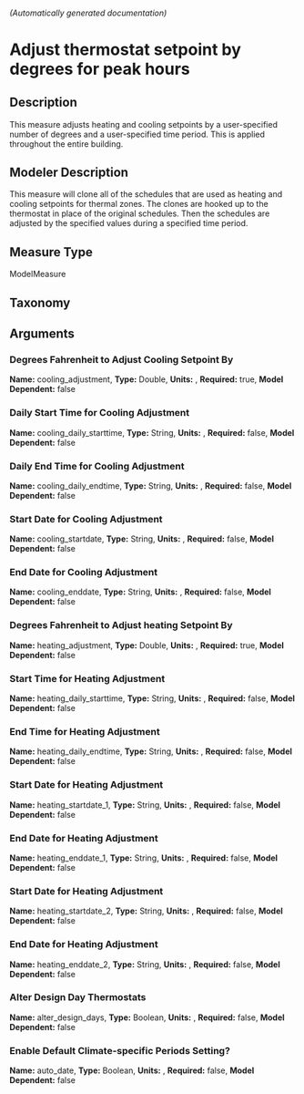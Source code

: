 

###### (Automatically generated documentation)

# Adjust thermostat setpoint by degrees for peak hours

## Description
This measure adjusts heating and cooling setpoints by a user-specified number of degrees and a user-specified time period. This is applied throughout the entire building.

## Modeler Description
This measure will clone all of the schedules that are used as heating and cooling setpoints for thermal zones. The clones are hooked up to the thermostat in place of the original schedules. Then the schedules are adjusted by the specified values during a specified time period. 

## Measure Type
ModelMeasure

## Taxonomy


## Arguments


### Degrees Fahrenheit to Adjust Cooling Setpoint By

**Name:** cooling_adjustment,
**Type:** Double,
**Units:** ,
**Required:** true,
**Model Dependent:** false

### Daily Start Time for Cooling Adjustment

**Name:** cooling_daily_starttime,
**Type:** String,
**Units:** ,
**Required:** false,
**Model Dependent:** false

### Daily End Time for Cooling Adjustment

**Name:** cooling_daily_endtime,
**Type:** String,
**Units:** ,
**Required:** false,
**Model Dependent:** false

### Start Date for Cooling Adjustment

**Name:** cooling_startdate,
**Type:** String,
**Units:** ,
**Required:** false,
**Model Dependent:** false

### End Date for Cooling Adjustment

**Name:** cooling_enddate,
**Type:** String,
**Units:** ,
**Required:** false,
**Model Dependent:** false

### Degrees Fahrenheit to Adjust heating Setpoint By

**Name:** heating_adjustment,
**Type:** Double,
**Units:** ,
**Required:** true,
**Model Dependent:** false

### Start Time for Heating Adjustment

**Name:** heating_daily_starttime,
**Type:** String,
**Units:** ,
**Required:** false,
**Model Dependent:** false

### End Time for Heating Adjustment

**Name:** heating_daily_endtime,
**Type:** String,
**Units:** ,
**Required:** false,
**Model Dependent:** false

### Start Date for Heating Adjustment

**Name:** heating_startdate_1,
**Type:** String,
**Units:** ,
**Required:** false,
**Model Dependent:** false

### End Date for Heating Adjustment

**Name:** heating_enddate_1,
**Type:** String,
**Units:** ,
**Required:** false,
**Model Dependent:** false

### Start Date for Heating Adjustment

**Name:** heating_startdate_2,
**Type:** String,
**Units:** ,
**Required:** false,
**Model Dependent:** false

### End Date for Heating Adjustment

**Name:** heating_enddate_2,
**Type:** String,
**Units:** ,
**Required:** false,
**Model Dependent:** false

### Alter Design Day Thermostats

**Name:** alter_design_days,
**Type:** Boolean,
**Units:** ,
**Required:** false,
**Model Dependent:** false

### Enable Default Climate-specific Periods Setting?

**Name:** auto_date,
**Type:** Boolean,
**Units:** ,
**Required:** false,
**Model Dependent:** false






